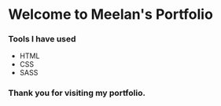 # Welcome to Meelan's Portfolio

### Tools I have used

 - HTML
 - CSS
 - SASS

### Thank you for visiting my portfolio.
